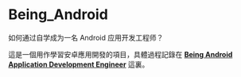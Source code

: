 # Being_Android
如何通过自学成为一名 Android 应用开发工程师？

這是一個用作學習安卓應用開發的項目，具體過程記錄在 [**Being Android Application Development Engineer**](https://sokaorochi.github.io/project/2020/07/24/Andorid.html) 這裏。

